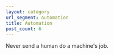 ```yaml
---
layout: category
url_segment: automation
title: Automation
post_count: 6
---
```


Never send a human do a machine's job.
